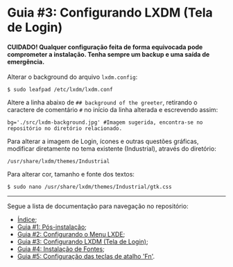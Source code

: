 # Guia #3: Configurando LXDM (Tela de Login)
#### CUIDADO! Qualquer configuração feita de forma equivocada pode comprometer a instalação. Tenha sempre um backup e uma saída de emergência.
Alterar o background do arquivo `lxdm.config`:
```
$ sudo leafpad /etc/lxdm/lxdm.conf
```
Altere a linha abaixo de `## background of the greeter`, retirando o caractere de comentário `#` no início da linha alterada e escrevendo assim:
```
bg='./src/lxdm-background.jpg' #Imagem sugerida, encontra-se no repositório no diretório relacionado.
```

Para alterar a imagem de Login, ícones e outras questões gráficas, modificar diretamente no tema existente (Industrial), através do diretório:
```
/usr/share/lxdm/themes/Industrial
```
Para alterar cor, tamanho e fonte dos textos:
```
$ sudo nano /usr/share/lxdm/themes/Industrial/gtk.css
```

-------------------
Segue a lista de documentação para navegação no repositório:
* [Índice](./README.md);
* [Guia #1: Pós-instalação](./Pós-instalação.md);
* [Guia #2: Configurando o Menu LXDE](./Menu-LXDE.md);
* [Guia #3: Configurando LXDM (Tela de Login)](#guia-3-configurando-lxdm-tela-de-login);
* [Guia #4: Instalação de Fontes](./Fontes.md);
* [Guia #5: Configuração das teclas de atalho 'Fn'](./Teclas-de-Atalho.md).